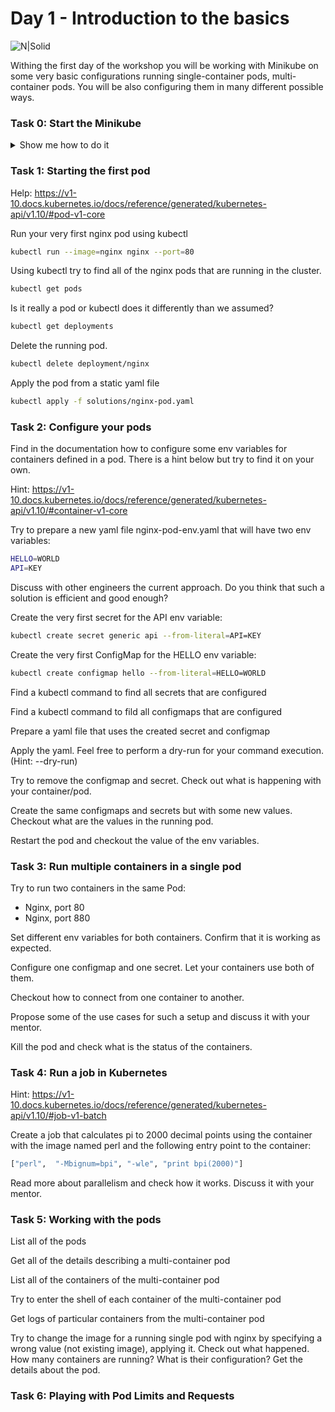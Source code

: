 # Day 1 - Introduction to the basics

![N|Solid](https://www.stratoscale.com/wp-content/uploads/Kubernetes-logo.png)

Withing the first day of the workshop you will be working with Minikube on some very basic configurations running single-container pods, multi-container pods. You will be also configuring them in many different possible ways. 

### Task 0: Start the Minikube

<details><summary>Show me how to do it</summary>
<p>

```sh
minikube start
```

</p>
</details>

### Task 1: Starting the first pod

Help: https://v1-10.docs.kubernetes.io/docs/reference/generated/kubernetes-api/v1.10/#pod-v1-core

Run your very first nginx pod using kubectl

```sh
kubectl run --image=nginx nginx --port=80
```

Using kubectl try to find all of the nginx pods that are running in the cluster.

```sh
kubectl get pods
```

Is it really a pod or kubectl does it differently than we assumed?

```sh
kubectl get deployments
```

Delete the running pod.

```sh
kubectl delete deployment/nginx
```

Apply the pod from a static yaml file

```sh
kubectl apply -f solutions/nginx-pod.yaml
```

### Task 2: Configure your pods

Find in the documentation how to configure some env variables for containers defined in a pod.
There is a hint below but try to find it on your own.

Hint: https://v1-10.docs.kubernetes.io/docs/reference/generated/kubernetes-api/v1.10/#container-v1-core

Try to prepare a new yaml file nginx-pod-env.yaml that will have two env variables:
```sh
HELLO=WORLD
API=KEY
```

Discuss with other engineers the current approach. Do you think that such a solution is efficient and good enough?

Create the very first secret for the API env variable:
```sh
kubectl create secret generic api --from-literal=API=KEY
```

Create the very first ConfigMap for the HELLO env variable:
```sh
kubectl create configmap hello --from-literal=HELLO=WORLD
```

Find a kubectl command to find all secrets that are configured

Find a kubectl command to fild all configmaps that are configured

Prepare a yaml file that uses the created secret and configmap

Apply the yaml. Feel free to perform a dry-run for your command execution. (Hint: --dry-run)

Try to remove the configmap and secret. Check out what is happening with your container/pod.

Create the same configmaps and secrets but with some new values. Checkout what are the values in the running pod.

Restart the pod and checkout the value of the env variables.

### Task 3: Run multiple containers in a single pod

Try to run two containers in the same Pod:
  - Nginx, port 80
  - Nginx, port 880

Set different env variables for both containers. Confirm that it is working as expected.

Configure one configmap and one secret. Let your containers use both of them.

Checkout how to connect from one container to another.

Propose some of the use cases for such a setup and discuss it with your mentor.

Kill the pod and check what is the status of the containers.

### Task 4: Run a job in Kubernetes

Hint: https://v1-10.docs.kubernetes.io/docs/reference/generated/kubernetes-api/v1.10/#job-v1-batch

Create a job that calculates pi to 2000 decimal points using the container with the image named perl and the following entry point to the container:

```sh
["perl",  "-Mbignum=bpi", "-wle", "print bpi(2000)"]
```

Read more about parallelism and check how it works. Discuss it with your mentor.

### Task 5: Working with the pods

List all of the pods

Get all of the details describing a multi-container pod

List all of the containers of the multi-container pod

Try to enter the shell of each container of the multi-container pod

Get logs of particular containers from the multi-container pod

Try to change the image for a running single pod with nginx by specifying a wrong value (not existing image), applying it.
Check out what happened. How many containers are running? What is their configuration? Get the details about the pod.

### Task 6: Playing with Pod Limits and Requests

